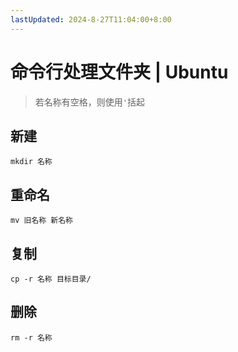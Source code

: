 ```yaml
---
lastUpdated: 2024-8-27T11:04:00+8:00
---
```


# 命令行处理文件夹 | Ubuntu

> 若名称有空格，则使用```'```括起

## 新建

```mkdir 名称```

## 重命名

```mv 旧名称 新名称```

## 复制

```cp -r 名称 目标目录/```

## 删除

```rm -r 名称```